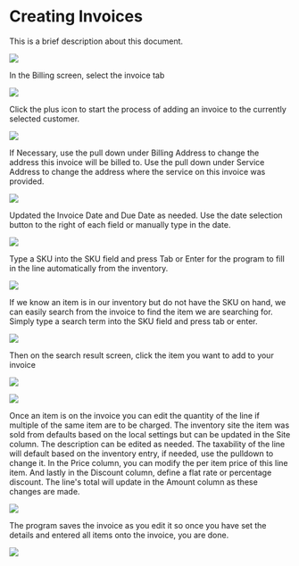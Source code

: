 # Creating Invoices

This is a brief description about this document.

![](23-01-to-billing.png)

In the Billing screen, select the invoice tab

![](23-02-to-invoice.png)

Click the plus icon to start the process of adding an invoice to the currently selected customer.

![](23-03-plus.png)

If Necessary, use the pull down under Billing Address to change the address this invoice will be billed to. Use the pull down under Service Address to change the address where the service on this invoice was provided.

![](23-04-address.png)

Updated the Invoice Date and Due Date as needed. Use the date selection button to the right of each field or manually type in the date.

![](23-05-update.png)

Type a SKU into the SKU field and press Tab or Enter for the program to fill in the line automatically from the inventory.

![](23-06-sku.png)

If we know an item is in our inventory but do not have the SKU on hand, we can easily search from the invoice to find the item we are searching for. Simply type a search term into the SKU field and press tab or enter.

![](23-07-search.png)

Then on the search result screen, click the item you want to add to your invoice

![](23-08-result.png)

![](23-09-results.png)

Once an item is on the invoice you can edit the quantity of the line if multiple of the same item are to be charged. The inventory site the item was sold from defaults based on the local settings but can be updated in the Site column. The description can be edited as needed. The taxability of the line will default based on the inventory entry, if needed, use the pulldown to change it. In the Price column, you can modify the per item price of this line item. And lastly in the Discount column, define a flat rate or percentage discount. The line's total will update in the Amount column as these changes are made.

![](23-10-quantity.png)

The program saves the invoice as you edit it so once you have set the details and entered all items onto the invoice, you are done.

![](23-11-done.png)
